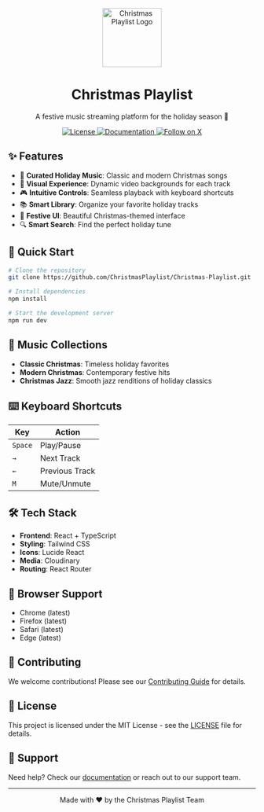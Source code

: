 <div align="center">
  <img src="https://res.cloudinary.com/di8qwjmch/image/upload/ctq575mkofevn96rcuip" alt="Christmas Playlist Logo" width="120"/>

  # Christmas Playlist

  <p align="center">
    A festive music streaming platform for the holiday season 🎄
  </p>

  <div align="center">
    <a href="https://github.com/ChristmasPlaylist/Christmas-Playlist/blob/main/LICENSE">
      <img src="https://img.shields.io/badge/license-MIT-green.svg" alt="License"/>
    </a>
    <a href="https://christmas-playlist.gitbook.io/docs">
      <img src="https://img.shields.io/badge/docs-gitbook-red" alt="Documentation"/>
    </a>
    <a href="https://x.com/ChristmasLofi">
      <img src="https://img.shields.io/badge/follow-@ChristmasLofi-1DA1F2" alt="Follow on X"/>
    </a>
  </div>
</div>

## ✨ Features

- 🎵 **Curated Holiday Music**: Classic and modern Christmas songs
- 🎨 **Visual Experience**: Dynamic video backgrounds for each track
- 🎮 **Intuitive Controls**: Seamless playback with keyboard shortcuts
- 📚 **Smart Library**: Organize your favorite holiday tracks
- 🎄 **Festive UI**: Beautiful Christmas-themed interface
- 🔍 **Smart Search**: Find the perfect holiday tune

## 🚀 Quick Start

```bash
# Clone the repository
git clone https://github.com/ChristmasPlaylist/Christmas-Playlist.git

# Install dependencies
npm install

# Start the development server
npm run dev
```

## 🎹 Music Collections

- **Classic Christmas**: Timeless holiday favorites
- **Modern Christmas**: Contemporary festive hits
- **Christmas Jazz**: Smooth jazz renditions of holiday classics

## ⌨️ Keyboard Shortcuts

| Key      | Action        |
|----------|---------------|
| `Space`  | Play/Pause    |
| `→`      | Next Track    |
| `←`      | Previous Track|
| `M`      | Mute/Unmute   |

## 🛠️ Tech Stack

- **Frontend**: React + TypeScript
- **Styling**: Tailwind CSS
- **Icons**: Lucide React
- **Media**: Cloudinary
- **Routing**: React Router

## 📱 Browser Support

- Chrome (latest)
- Firefox (latest)
- Safari (latest)
- Edge (latest)

## 🤝 Contributing

We welcome contributions! Please see our [Contributing Guide](CONTRIBUTING.md) for details.

## 📝 License

This project is licensed under the MIT License - see the [LICENSE](LICENSE) file for details.

## 🎄 Support

Need help? Check our [documentation](https://christmas-playlist.gitbook.io/docs) or reach out to our support team.

---

<div align="center">
  Made with ❤️ by the Christmas Playlist Team
</div>